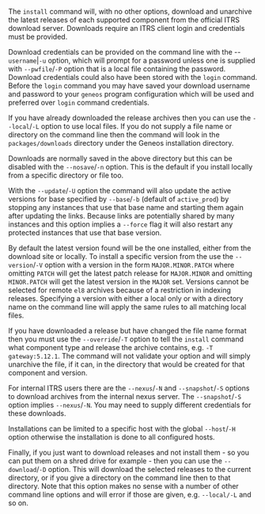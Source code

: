 The `install` command will, with no other options, download and
unarchive the latest releases of each supported component from the
official ITRS download server. Downloads require an ITRS client login
and credentials must be provided.

Download credentials can be provided on the command line with the
--`username`|`-u` option, which will prompt for a password unless one is
supplied with `--pwfile`/`-P` option that is a local file containing the
password. Download credentials could also have been stored with the
`login` command. Before the `login` command you may have saved your
download username and password to your `geneos` program configuration
which will be used and preferred over `login` command credentials.

If you have already downloaded the release archives then you can use the
`--local`/`-L` option to use local files. If you do not supply a file
name or directory on the command line then the command will look in the
`packages/downloads` directory under the Geneos installation directory.

Downloads are normally saved in the above directory but this can be
disabled with the `--nosave`/`-n` option. This is the default if you
install locally from a specific directory or file too.

With the `--update`/`-U` option the command will also update the active
versions for base specified by `--base`/`-b` (default of `active_prod`)
by stopping any instances that use that base name and starting them
again after updating the links. Because links are potentially shared by
many instances and this option implies a `--force` flag it will also
restart any protected instances that use that base version.

By default the latest version found will be the one installed, either
from the download site or locally. To install a specific version from
the use the `--version`/`-V` option with a version in the form
`MAJOR.MINOR.PATCH` where omitting `PATCH` will get the latest patch
release for `MAJOR.MINOR` and omitting `MINOR.PATCH` will get the latest
version in the `MAJOR` set. Versions cannot be selected for remote `el8`
archives because of a restriction in indexing releases. Specifying a
version with either a local only or with a directory name on the command
line will apply the same rules to all matching local files.

If you have downloaded a release but have changed the file name format
then you must use the `--override`/`-T` option to tell the `install`
command what component type and release the archive contains, e.g. `-T
gateway:5.12.1`. The command will not validate your option and will
simply unarchive the file, if it can, in the directory that would be
created for that component and version.

For internal ITRS users there are the `--nexus`/`-N` and
`--snapshot`/`-S` options to download archives from the internal nexus
server. The `--snapshot`/`-S` option implies `--nexus`/`-N`. You may
need to supply different credentials for these downloads.

Installations can be limited to a specific host with the global
`--host`/`-H` option otherwise the installation is done to all
configured hosts.

Finally, if you just want to download releases and not install them - so
you can put them on a shred drive for example - then you can use the
`--download`/`-D` option. This will download the selected releases to
the current directory, or if you give a directory on the command line
then to that directory. Note that this option makes no sense with a
number of other command line options and will error if those are given,
e.g. `--local/-L` and so on.
